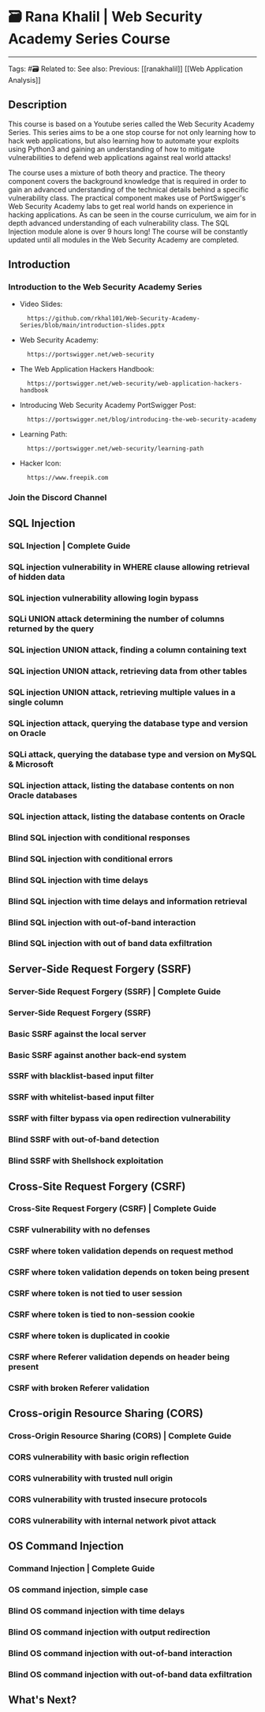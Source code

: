# 🗃 Rana Khalil | Web Security Academy Series Course
----
Tags: #🗃
Related to: 
See also: 
Previous: [[ranakhalil]] [[Web Application Analysis]]

## Description

This course is based on a Youtube series called the Web Security Academy Series. This series aims to be a one stop course for not only learning how to hack web applications, but also learning how to automate your exploits using Python3 and gaining an understanding of how to mitigate vulnerabilities to defend web applications against real world attacks!

The course uses a mixture of both theory and practice. The theory component covers the background knowledge that is required in order to gain an advanced understanding of the technical details behind a specific vulnerability class. The practical component makes use of PortSwigger's Web Security Academy labs to get real world hands on experience in hacking applications. As can be seen in the course curriculum, we aim for in depth advanced understanding of each vulnerability class. The SQL Injection module alone is over 9 hours long! The course will be constantly updated until all modules in the Web Security Academy are completed.

## Introduction

### Introduction to the Web Security Academy Series
- Video Slides:

		https://github.com/rkhal101/Web-Security-Academy-Series/blob/main/introduction-slides.pptx

- Web Security Academy:

		https://portswigger.net/web-security

- The Web Application Hackers Handbook:

		https://portswigger.net/web-security/web-application-hackers-handbook

- Introducing Web Security Academy PortSwigger Post:

		https://portswigger.net/blog/introducing-the-web-security-academy

- Learning Path:

		https://portswigger.net/web-security/learning-path

- Hacker Icon:

		https://www.freepik.com


### Join the Discord Channel

## SQL Injection

### SQL Injection | Complete Guide
### SQL injection vulnerability in WHERE clause allowing retrieval of hidden data
### SQL injection vulnerability allowing login bypass
### SQLi UNION attack determining the number of columns returned by the query
### SQL injection UNION attack, finding a column containing text
### SQL injection UNION attack, retrieving data from other tables
### SQL injection UNION attack, retrieving multiple values in a single column
### SQL injection attack, querying the database type and version on Oracle
### SQLi attack, querying the database type and version on MySQL & Microsoft 
### SQL injection attack, listing the database contents on non Oracle databases
### SQL injection attack, listing the database contents on Oracle
### Blind SQL injection with conditional responses
### Blind SQL injection with conditional errors
### Blind SQL injection with time delays
### Blind SQL injection with time delays and information retrieval
### Blind SQL injection with out-of-band interaction
### Blind SQL injection with out of band data exfiltration

## Server-Side Request Forgery (SSRF)

### Server-Side Request Forgery (SSRF) | Complete Guide
### Server-Side Request Forgery (SSRF)
### Basic SSRF against the local server
### Basic SSRF against another back-end system
### SSRF with blacklist-based input filter
### SSRF with whitelist-based input filter
### SSRF with filter bypass via open redirection vulnerability
### Blind SSRF with out-of-band detection
### Blind SSRF with Shellshock exploitation

## Cross-Site Request Forgery (CSRF)

### Cross-Site Request Forgery (CSRF) | Complete Guide
### CSRF vulnerability with no defenses
### CSRF where token validation depends on request method
### CSRF where token validation depends on token being present
### CSRF where token is not tied to user session
### CSRF where token is tied to non-session cookie
### CSRF where token is duplicated in cookie
### CSRF where Referer validation depends on header being present
### CSRF with broken Referer validation

## Cross-origin Resource Sharing (CORS)

### Cross-Origin Resource Sharing (CORS) | Complete Guide
### CORS vulnerability with basic origin reflection
### CORS vulnerability with trusted null origin
### CORS vulnerability with trusted insecure protocols
### CORS vulnerability with internal network pivot attack

## OS Command Injection

### Command Injection | Complete Guide
### OS command injection, simple case
### Blind OS command injection with time delays
### Blind OS command injection with output redirection
### Blind OS command injection with out-of-band interaction
### Blind OS command injection with out-of-band data exfiltration

## What's Next?